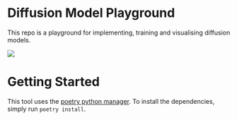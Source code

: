 # Diffusion Model Playground

This repo is a playground for implementing, training and visualising diffusion 
models.

![](./assets/sampling-small.gif)

# Getting Started
This tool uses the [poetry python manager](https://python-poetry.org/).
To install the dependencies, simply run `poetry install`.


